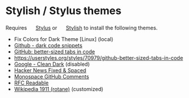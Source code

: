 # Stylish / Stylus themes

Requires <img width="16" src="https://addons.cdn.mozilla.net/user-media/addon_icons/814/814814-64.png"> [Stylus](https://github.com/openstyles/stylus) or <img width="16" src="https://addons.cdn.mozilla.net/user-media/addon_icons/2/2108-64.png"> [Stylish](https://github.com/stylish-userstyles/stylish) to install the following themes.

- Fix Colors for Dark Theme [Linux] (local)
- [Github - dark code snippets](https://userstyles.org/styles/156474/github-dark-code-snippets)
- [GitHub: better-sized tabs in code](https://userstyles.org/styles/70979/github-better-sized-tabs-in-code)
- https://userstyles.org/styles/70979/github-better-sized-tabs-in-code
- [Google - Clean Dark](https://userstyles.org/styles/144028/google-clean-dark) (disabled)
- [Hacker News Fixed & Spaced](https://userstyles.org/styles/134360/hacker-news-fixed-spaced)
- [Monospace GitHub Comments](https://userstyles.org/styles/95232/monospace-github-comments)
- [RFC Readable](https://userstyles.org/styles/134536/rfc-readable)
- [Wikipedia 1911 (rotane)](https://userstyles.org/styles/99515/wikipedia-1911-rotane) (customized)
